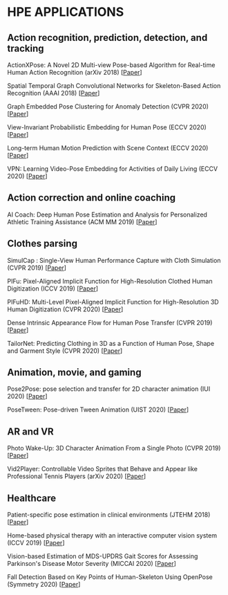 # HPE APPLICATIONS
## Action recognition, prediction, detection, and tracking

ActionXPose: A Novel 2D Multi-view Pose-based Algorithm for Real-time Human Action Recognition (arXiv 2018) [[Paper](https://arxiv.org/pdf/1810.12126.pdf)]

Spatial Temporal Graph Convolutional Networks for Skeleton-Based Action Recognition (AAAI 2018) [[Paper](https://arxiv.org/pdf/1801.07455.pdf)]

Graph Embedded Pose Clustering for Anomaly Detection (CVPR 2020) [[Paper](https://arxiv.org/pdf/2007.03672.pdf)]

View-Invariant Probabilistic Embedding for Human Pose (ECCV 2020) [[Paper](https://arxiv.org/pdf/1912.01001.pdf)]
 
Long-term Human Motion Prediction with Scene Context (ECCV 2020) [[Paper](https://arxiv.org/pdf/2007.03672.pdf)]

VPN: Learning Video-Pose Embedding for Activities of Daily Living (ECCV 2020) [[Paper](https://arxiv.org/pdf/2007.03056.pdf)]

## Action correction and online coaching

AI Coach: Deep Human Pose Estimation and Analysis for Personalized Athletic Training Assistance (ACM MM 2019) [[Paper](https://dl.acm.org/doi/10.1145/3343031.3350910)]

## Clothes parsing

SimulCap : Single-View Human Performance Capture with Cloth Simulation (CVPR 2019) [[Paper](https://arxiv.org/pdf/1903.06323.pdf)]

PIFu: Pixel-Aligned Implicit Function for High-Resolution Clothed Human Digitization (ICCV 2019) [[Paper](https://arxiv.org/pdf/1905.05172.pdf)]

PIFuHD: Multi-Level Pixel-Aligned Implicit Function for High-Resolution 3D Human Digitization (CVPR 2020) [[Paper](https://shunsukesaito.github.io/PIFuHD/)]

Dense Intrinsic Appearance Flow for Human Pose Transfer (CVPR 2019) [[Paper](https://arxiv.org/abs/1903.11326)]

TailorNet: Predicting Clothing in 3D as a Function of Human Pose, Shape and Garment Style (CVPR 2020) [[Paper](http://virtualhumans.mpi-inf.mpg.de/tailornet/)]

## Animation, movie, and gaming

Pose2Pose: pose selection and transfer for 2D character animation (IUI 2020) [[Paper](https://gfx.cs.princeton.edu/pubs/Willett_2020_PPS/pose2pose.pdf)]

PoseTween: Pose-driven Tween Animation (UIST 2020) [[Paper](https://dl.acm.org/doi/10.1145/3379337.3415822)]

## AR and VR

Photo Wake-Up: 3D Character Animation From a Single Photo (CVPR 2019) [[Paper](https://openaccess.thecvf.com/content_CVPR_2019/papers/Weng_Photo_Wake-Up_3D_Character_Animation_From_a_Single_Photo_CVPR_2019_paper.pdf)]

Vid2Player: Controllable Video Sprites that Behave and Appear like Professional Tennis Players (arXiv 2020) [[Paper](https://cs.stanford.edu/~haotianz/research/vid2player/)]

## Healthcare

Patient-specific pose estimation in clinical environments (JTEHM 2018) [[Paper](https://ieeexplore.ieee.org/document/8490852)]

Home-based physical therapy with an interactive computer vision system (ICCV 2019) [[Paper](https://www.cs.bu.edu/fac/betke/papers/Gu-etal-ICCVW-2019.pdf)]

Vision-based Estimation of MDS-UPDRS Gait Scores for Assessing Parkinson's Disease Motor Severity (MICCAI 2020) [[Paper](https://arxiv.org/pdf/2007.08920.pdf)]

Fall Detection Based on Key Points of Human-Skeleton Using OpenPose (Symmetry 2020) [[Paper](https://www.mdpi.com/2073-8994/12/5/744/htm)]



